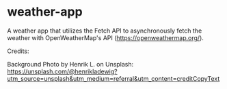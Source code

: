 # weather-app

A weather app that utilizes the Fetch API to asynchronously fetch the weather
with OpenWeatherMap's API (https://openweathermap.org/).

Credits:

Background Photo by Henrik L. on Unsplash:
https://unsplash.com/@henrikladewig?utm_source=unsplash&utm_medium=referral&utm_content=creditCopyText
  
